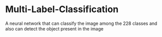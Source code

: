 # Multi-Label-Classification
A neural network that can classify the image among the 228 classes and also can detect the object present in the image

